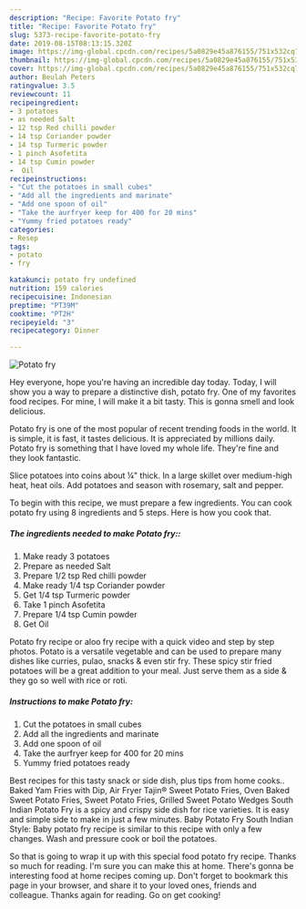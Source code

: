 ```yaml
---
description: "Recipe: Favorite Potato fry"
title: "Recipe: Favorite Potato fry"
slug: 5373-recipe-favorite-potato-fry
date: 2019-08-15T08:13:15.320Z
image: https://img-global.cpcdn.com/recipes/5a0829e45a876155/751x532cq70/potato-fry-recipe-main-photo.jpg
thumbnail: https://img-global.cpcdn.com/recipes/5a0829e45a876155/751x532cq70/potato-fry-recipe-main-photo.jpg
cover: https://img-global.cpcdn.com/recipes/5a0829e45a876155/751x532cq70/potato-fry-recipe-main-photo.jpg
author: Beulah Peters
ratingvalue: 3.5
reviewcount: 11
recipeingredient:
- 3 potatoes
- as needed Salt
- 12 tsp Red chilli powder
- 14 tsp Coriander powder
- 14 tsp Turmeric powder
- 1 pinch Asofetita
- 14 tsp Cumin powder
-  Oil
recipeinstructions:
- "Cut the potatoes in small cubes"
- "Add all the ingredients and marinate"
- "Add one spoon of oil"
- "Take the aurfryer keep for 400 for 20 mins"
- "Yummy fried potatoes ready"
categories:
- Resep
tags:
- potato
- fry

katakunci: potato fry undefined
nutrition: 159 calories
recipecuisine: Indonesian
preptime: "PT39M"
cooktime: "PT2H"
recipeyield: "3"
recipecategory: Dinner

---
```



![Potato fry](https://img-global.cpcdn.com/recipes/5a0829e45a876155/751x532cq70/potato-fry-recipe-main-photo.jpg)

Hey everyone, hope you're having an incredible day today. Today, I will show you a way to prepare a distinctive dish, potato fry. One of my favorites food recipes. For mine, I will make it a bit tasty. This is gonna smell and look delicious.

Potato fry is one of the most popular of recent trending foods in the world. It is simple, it is fast, it tastes delicious. It is appreciated by millions daily. Potato fry is something that I have loved my whole life. They're fine and they look fantastic.

Slice potatoes into coins about ¼&#34; thick. In a large skillet over medium-high heat, heat oils. Add potatoes and season with rosemary, salt and pepper.


To begin with this recipe, we must prepare a few ingredients. You can cook potato fry using 8 ingredients and 5 steps. Here is how you cook that.

##### The ingredients needed to make Potato fry::

1. Make ready 3 potatoes
1. Prepare as needed Salt
1. Prepare 1/2 tsp Red chilli powder
1. Make ready 1/4 tsp Coriander powder
1. Get 1/4 tsp Turmeric powder
1. Take 1 pinch Asofetita
1. Prepare 1/4 tsp Cumin powder
1. Get  Oil


Potato fry recipe or aloo fry recipe with a quick video and step by step photos. Potato is a versatile vegetable and can be used to prepare many dishes like curries, pulao, snacks &amp; even stir fry. These spicy stir fried potatoes will be a great addition to your meal. Just serve them as a side &amp; they go so well with rice or roti. 

##### Instructions to make Potato fry:

1. Cut the potatoes in small cubes
1. Add all the ingredients and marinate
1. Add one spoon of oil
1. Take the aurfryer keep for 400 for 20 mins
1. Yummy fried potatoes ready


Best recipes for this tasty snack or side dish, plus tips from home cooks.. Baked Yam Fries with Dip, Air Fryer Tajin® Sweet Potato Fries, Oven Baked Sweet Potato Fries, Sweet Potato Fries, Grilled Sweet Potato Wedges South Indian Potato Fry is a spicy and crispy side dish for rice varieties. It is easy and simple side to make in just a few minutes. Baby Potato Fry South Indian Style: Baby potato fry recipe is similar to this recipe with only a few changes. Wash and pressure cook or boil the potatoes. 

So that is going to wrap it up with this special food potato fry recipe. Thanks so much for reading. I'm sure you can make this at home. There's gonna be interesting food at home recipes coming up. Don't forget to bookmark this page in your browser, and share it to your loved ones, friends and colleague. Thanks again for reading. Go on get cooking!
